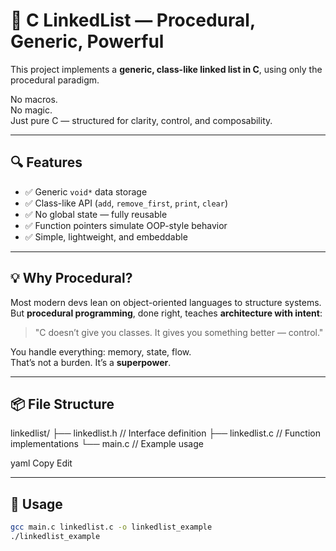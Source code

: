 # 🧠 C LinkedList — Procedural, Generic, Powerful

This project implements a **generic, class-like linked list in C**, using only the procedural paradigm.

No macros.  
No magic.  
Just pure C — structured for clarity, control, and composability.

---

## 🔍 Features

- ✅ Generic `void*` data storage
- ✅ Class-like API (`add`, `remove_first`, `print`, `clear`)
- ✅ No global state — fully reusable
- ✅ Function pointers simulate OOP-style behavior
- ✅ Simple, lightweight, and embeddable

---

## 💡 Why Procedural?

Most modern devs lean on object-oriented languages to structure systems.  
But **procedural programming**, done right, teaches **architecture with intent**:

> "C doesn’t give you classes. It gives you something better — control."

You handle everything: memory, state, flow.  
That’s not a burden. It’s a **superpower**.

---

## 📦 File Structure

linkedlist/
├── linkedlist.h // Interface definition
├── linkedlist.c // Function implementations
└── main.c // Example usage

yaml
Copy
Edit

---

## 🚀 Usage

```bash
gcc main.c linkedlist.c -o linkedlist_example
./linkedlist_example
